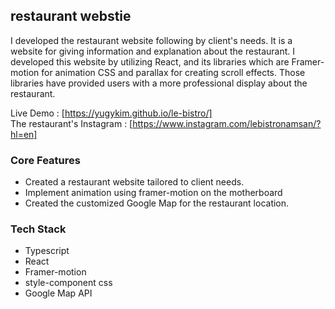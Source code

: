 ## restaurant webstie 

I developed the restaurant website following by client's needs. It is a website for giving information and explanation about the restaurant. I developed this website by utilizing React, and its libraries which are Framer-motion for animation CSS and parallax for creating scroll effects. 
Those libraries have provided users with a more professional display about the restaurant.

Live Demo : [https://yugykim.github.io/le-bistro/]
<br />
The restaurant's Instagram : [https://www.instagram.com/lebistronamsan/?hl=en]

### Core Features

- Created a restaurant website tailored  to client needs.
- Implement animation using framer-motion on the motherboard
- Created the customized Google Map for the restaurant location.
 
### Tech Stack

- Typescript
- React
- Framer-motion
- style-component css
- Google Map API
